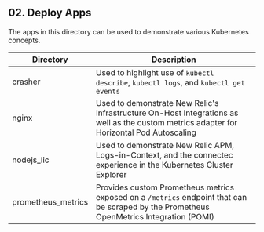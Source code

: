 ## 02. Deploy Apps

The apps in this directory can be used to demonstrate various Kubernetes concepts.

|Directory|Description|
---|---
crasher|Used to highlight use of `kubectl describe`, `kubectl logs`, and `kubectl get events`|
nginx|Used to demonstrate New Relic's Infrastructure On-Host Integrations as well as the custom metrics adapter for Horizontal Pod Autoscaling|
nodejs_lic|Used to demonstrate New Relic APM, Logs-in-Context, and the connectec experience in the Kubernetes Cluster Explorer|
prometheus_metrics|Provides custom Prometheus metrics exposed on a `/metrics` endpoint that can be scraped by the Prometheus OpenMetrics Integration (POMI)|